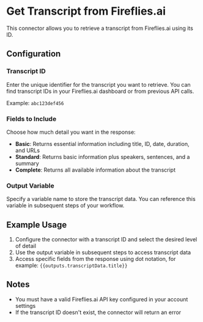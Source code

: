 # Get Transcript from Fireflies.ai

This connector allows you to retrieve a transcript from Fireflies.ai using its ID.

## Configuration

### Transcript ID
Enter the unique identifier for the transcript you want to retrieve. You can find transcript IDs in your Fireflies.ai dashboard or from previous API calls.

Example: `abc123def456`

### Fields to Include
Choose how much detail you want in the response:

- **Basic**: Returns essential information including title, ID, date, duration, and URLs
- **Standard**: Returns basic information plus speakers, sentences, and a summary
- **Complete**: Returns all available information about the transcript

### Output Variable
Specify a variable name to store the transcript data. You can reference this variable in subsequent steps of your workflow.

## Example Usage

1. Configure the connector with a transcript ID and select the desired level of detail
2. Use the output variable in subsequent steps to access transcript data
3. Access specific fields from the response using dot notation, for example: `{{outputs.transcriptData.title}}`

## Notes

- You must have a valid Fireflies.ai API key configured in your account settings
- If the transcript ID doesn't exist, the connector will return an error